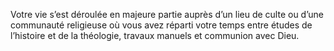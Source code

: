 ﻿---
skill_proficiencies: '[Loi] ou [Perspicacité](abilities_wisdom_hd.md#perspicacité), [Théologie].'
mastered_languages: deux langues au choix, à l’oral et à l’écrit. De plus, le personnage sait écrire sa langue natale.
equipment: crucifix qui vous a été remis quand vous êtes entré dans les ordres, bible en latin, 5 bâtons d’encens, tenue de cérémonie, habits courants, bourse contenant 10 sous.
id: background_acolyte_fr.md#dévot
name: Dévot
alt_name: '[Acolyte](background_acolyte_en.md) (RPG p37)'
source: (JDR p39)
---
Votre vie s’est déroulée en majeure partie auprès d’un lieu de culte ou d’une communauté religieuse où vous avez réparti votre temps entre études de l’histoire et de la théologie, travaux manuels et communion avec Dieu.

